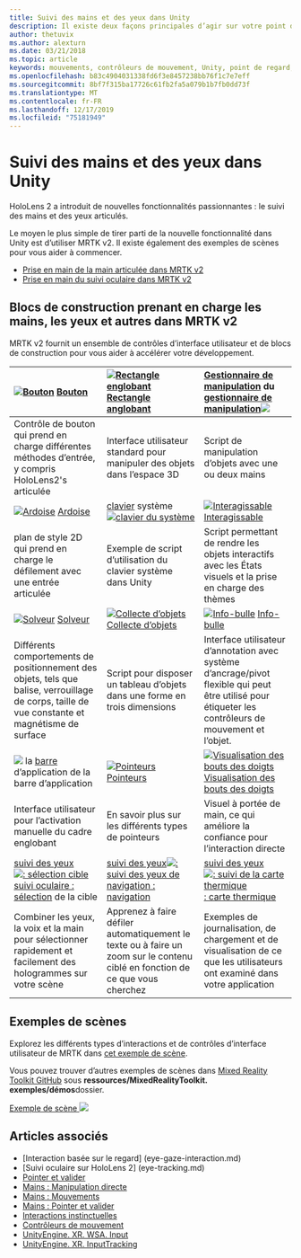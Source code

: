 ```yaml
---
title: Suivi des mains et des yeux dans Unity
description: Il existe deux façons principales d’agir sur votre point d’intergression, les gestes manuels et les contrôleurs de mouvement.
author: thetuvix
ms.author: alexturn
ms.date: 03/21/2018
ms.topic: article
keywords: mouvements, contrôleurs de mouvement, Unity, point de regard, entrée
ms.openlocfilehash: b83c4904031338fd6f3e8457238bb76f1c7e7eff
ms.sourcegitcommit: 8bf7f315ba17726c61fb2fa5a079b1b7fb0dd73f
ms.translationtype: MT
ms.contentlocale: fr-FR
ms.lasthandoff: 12/17/2019
ms.locfileid: "75181949"
---
```

# <a name="articulated-hand-and-eye-tracking-in-unity"></a>Suivi des mains et des yeux dans Unity

HoloLens 2 a introduit de nouvelles fonctionnalités passionnantes : le suivi des mains et des yeux articulés.

Le moyen le plus simple de tirer parti de la nouvelle fonctionnalité dans Unity est d’utiliser MRTK v2. Il existe également des exemples de scènes pour vous aider à commencer.

* [Prise en main de la main articulée dans MRTK v2](https://microsoft.github.io/MixedRealityToolkit-Unity/Documentation/Input/HandTracking.html)
* [Prise en main du suivi oculaire dans MRTK v2](https://microsoft.github.io/MixedRealityToolkit-Unity/Documentation/EyeTracking/EyeTracking_Main.html)

## <a name="building-blocks-supporting-hands-eyes-and-others-in-mrtk-v2"></a>Blocs de construction prenant en charge les mains, les yeux et autres dans MRTK v2

MRTK v2 fournit un ensemble de contrôles d’interface utilisateur et de blocs de construction pour vous aider à accélérer votre développement.

|  [![Bouton](images/MRTK_Button_Main.png)](https://microsoft.github.io/MixedRealityToolkit-Unity/Documentation/README_Button.html) [Bouton](https://microsoft.github.io/MixedRealityToolkit-Unity/Documentation/README_Button.html) | [![Rectangle englobant](images/MRTK_BoundingBox_Main.png)](https://microsoft.github.io/MixedRealityToolkit-Unity/Documentation/README_BoundingBox.html) [Rectangle anglobant](https://microsoft.github.io/MixedRealityToolkit-Unity/Documentation/README_BoundingBox.html) | [Gestionnaire de manipulation](https://microsoft.github.io/MixedRealityToolkit-Unity/Documentation/README_ManipulationHandler.html) du [gestionnaire de manipulation![](images/MRTK_Manipulation_Main.png)](https://microsoft.github.io/MixedRealityToolkit-Unity/Documentation/README_ManipulationHandler.html) |
|:--- | :--- | :--- |
| Contrôle de bouton qui prend en charge différentes méthodes d’entrée, y compris HoloLens2's articulée | Interface utilisateur standard pour manipuler des objets dans l’espace 3D | Script de manipulation d’objets avec une ou deux mains |
|  [![Ardoise](images/MRTK_Slate_Main.png)](https://microsoft.github.io/MixedRealityToolkit-Unity/Documentation/README_Slate.html) [Ardoise](https://microsoft.github.io/MixedRealityToolkit-Unity/Documentation/README_Slate.html) | [clavier](https://microsoft.github.io/MixedRealityToolkit-Unity/Documentation/README_SystemKeyboard.html) système [![clavier du système](images/MRTK_SystemKeyboard_Main.png)](https://microsoft.github.io/MixedRealityToolkit-Unity/Documentation/README_SystemKeyboard.html) | [![Interagissable](images/InteractableExamples.png)](https://microsoft.github.io/MixedRealityToolkit-Unity/Documentation/README_Interactable.html) [Interagissable](https://microsoft.github.io/MixedRealityToolkit-Unity/Documentation/README_Interactable.html) |
| plan de style 2D qui prend en charge le défilement avec une entrée articulée | Exemple de script d’utilisation du clavier système dans Unity  | Script permettant de rendre les objets interactifs avec les États visuels et la prise en charge des thèmes |
|  [![Solveur](images/MRTK_Solver_Main.png)](https://microsoft.github.io/MixedRealityToolkit-Unity/Documentation/README_Solver.html) [Solveur](https://microsoft.github.io/MixedRealityToolkit-Unity/Documentation/README_Solver.html) | [![Collecte d’objets](images/MRTK_ObjectCollection_Main.png)](https://microsoft.github.io/MixedRealityToolkit-Unity/Documentation/README_ManipulationHandler.html) [Collecte d’objets](https://microsoft.github.io/MixedRealityToolkit-Unity/Documentation/README_ManipulationHandler.html) | [![Info-bulle](images/MRTK_Tooltip_Main.png)](https://microsoft.github.io/MixedRealityToolkit-Unity/Documentation/README_Tooltip.html) [Info-bulle](https://microsoft.github.io/MixedRealityToolkit-Unity/Documentation/README_Tooltip.html) |
| Différents comportements de positionnement des objets, tels que balise, verrouillage de corps, taille de vue constante et magnétisme de surface | Script pour disposer un tableau d’objets dans une forme en trois dimensions | Interface utilisateur d’annotation avec système d’ancrage/pivot flexible qui peut être utilisé pour étiqueter les contrôleurs de mouvement et l’objet. |
|  [![](images/MRTK_AppBar_Main.png)](https://microsoft.github.io/MixedRealityToolkit-Unity/Documentation/README_AppBar.html) la [barre](https://microsoft.github.io/MixedRealityToolkit-Unity/Documentation/README_AppBar.html) d’application de la barre d’application | [![Pointeurs](images/MRTK_Pointer_Main.png)](https://microsoft.github.io/MixedRealityToolkit-Unity/Documentation/Input/Pointers.html) [Pointeurs](https://microsoft.github.io/MixedRealityToolkit-Unity/Documentation/Input/Pointers.html) | [![Visualisation des bouts des doigts](images/MRTK_FingertipVisualization_Main.png)](https://microsoft.github.io/MixedRealityToolkit-Unity/Documentation/README_FingertipVisualization.html) [Visualisation des bouts des doigts](https://microsoft.github.io/MixedRealityToolkit-Unity/Documentation/README_FingertipVisualization.html) |
| Interface utilisateur pour l’activation manuelle du cadre englobant | En savoir plus sur les différents types de pointeurs | Visuel à portée de main, ce qui améliore la confiance pour l’interaction directe |
|  [suivi des yeux![: sélection cible](images/mrtk_et_targetselect.png)](https://microsoft.github.io/MixedRealityToolkit-Unity/Documentation/EyeTracking/EyeTracking_TargetSelection.html) [suivi oculaire : sélection](https://microsoft.github.io/MixedRealityToolkit-Unity/Documentation/EyeTracking/EyeTracking_TargetSelection.html) de la cible | [suivi des yeux![:](images/mrtk_et_navigation.png)](https://microsoft.github.io/MixedRealityToolkit-Unity/Documentation/EyeTracking/EyeTracking_Navigation.html) [suivi des yeux de navigation : navigation](https://microsoft.github.io/MixedRealityToolkit-Unity/Documentation/EyeTracking/EyeTracking_Navigation.html) | [suivi des yeux![: suivi de la carte thermique](images/mrtk_et_heatmaps.png)](https://microsoft.github.io/MixedRealityToolkit-Unity/Documentation/EyeTracking/EyeTracking_Visualization.html) [: carte thermique](https://microsoft.github.io/MixedRealityToolkit-Unity/Documentation/EyeTracking/EyeTracking_Visualization.html) |
| Combiner les yeux, la voix et la main pour sélectionner rapidement et facilement des hologrammes sur votre scène | Apprenez à faire défiler automatiquement le texte ou à faire un zoom sur le contenu ciblé en fonction de ce que vous cherchez| Exemples de journalisation, de chargement et de visualisation de ce que les utilisateurs ont examiné dans votre application |

## <a name="example-scenes"></a>Exemples de scènes

Explorez les différents types d’interactions et de contrôles d’interface utilisateur de MRTK dans [cet exemple de scène](https://microsoft.github.io/MixedRealityToolkit-Unity/Documentation/README_HandInteractionExamples.html).

Vous pouvez trouver d’autres exemples de scènes dans [Mixed Reality Toolkit GitHub](https://github.com/Microsoft/MixedRealityToolkit-Unity) sous **ressources/MixedRealityToolkit. exemples/démos**dossier.

[Exemple de scène ![](images/MRTK_Examples.png)](https://microsoft.github.io/MixedRealityToolkit-Unity/Documentation/README_HandInteractionExamples.html)

## <a name="see-also"></a>Articles associés

* [Interaction basée sur le regard] (eye-gaze-interaction.md)
* [Suivi oculaire sur HoloLens 2] (eye-tracking.md)
* [Pointer et valider](gaze-and-commit.md)
* [Mains : Manipulation directe](direct-manipulation.md)
* [Mains : Mouvements](gaze-and-commit.md#composite-gestures)
* [Mains : Pointer et valider](point-and-commit.md)
* [Interactions instinctuelles](interaction-fundamentals.md)
* [Contrôleurs de mouvement](motion-controllers.md)
* [UnityEngine. XR. WSA. Input](https://docs.unity3d.com/ScriptReference/XR.WSA.Input.InteractionManager.html)
* [UnityEngine. XR. InputTracking](https://docs.unity3d.com/ScriptReference/XR.InputTracking.html)
